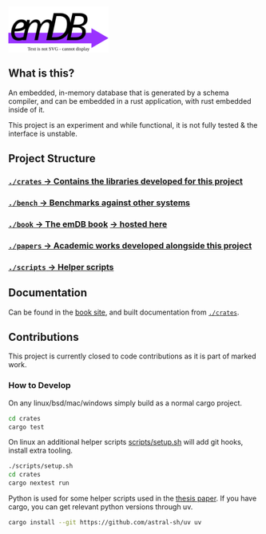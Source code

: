 <img src="./crates/emdb/docs/logo.drawio.svg" alt="emDB" style="vertical-align: middle;" title="emdb logo" width="200"/>

## What is this?
An embedded, in-memory database that is generated by a schema compiler, and can be embedded in a rust application, with rust embedded inside of it.

This project is an experiment and while functional, it is not fully tested & the interface is unstable.

## Project Structure
### [`./crates` → Contains the libraries developed for this project](./crates)
### [`./bench` → Benchmarks against other systems](./bench)
### [`./book` → The emDB book](./book) [→ hosted here](https://oliverkillane.github.io/emDB/)
### [`./papers` → Academic works developed alongside this project](./papers/)
### [`./scripts` → Helper scripts](./scripts/)

## Documentation
Can be found in the [book site](https://oliverkillane.github.io/emDB/), and built documentation from [`./crates`](./crates/).

## Contributions
This project is currently closed to code contributions as it is part of marked work.

### How to Develop
On any linux/bsd/mac/windows simply build as a normal cargo project.
```bash
cd crates
cargo test
```

On linux an additional helper scripts [scripts/setup.sh](./scripts/setup.sh) will add git hooks, install extra tooling.
```bash
./scripts/setup.sh
cd crates
cargo nextest run
```

Python is used for some helper scripts used in the [thesis paper](./papers/oliverkillane_fyp/). If you have cargo, you can get relevant python versions through uv.
```bash
cargo install --git https://github.com/astral-sh/uv uv
```
